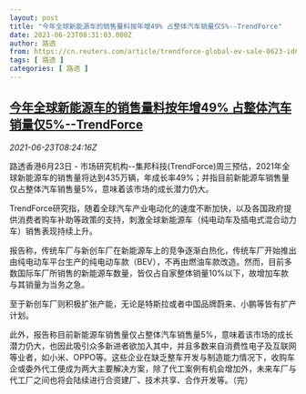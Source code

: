 ```yaml
---
layout: post
title: "今年全球新能源车的销售量料按年增49% 占整体汽车销量仅5%--TrendForce"
date: 2021-06-23T08:31:03.000Z
author: 路透
from: https://cn.reuters.com/article/trendforce-global-ev-sale-0623-idCNKCS2DZ0PU
tags: [ 路透 ]
categories: [ 路透 ]
---
```

<!--1624437063000-->
[今年全球新能源车的销售量料按年增49% 占整体汽车销量仅5%--TrendForce](https://cn.reuters.com/article/trendforce-global-ev-sale-0623-idCNKCS2DZ0PU)
------

<div>
<div><i>2021-06-23T08:24:16Z</i></div><p>路透香港6月23日 - 市场研究机构--集邦科技(TrendForce)周三预估，2021年全球新能源车的销售量将达到435万辆，年成长率49%；并指目前新能源车销售量仅占整体汽车销售量5%，意味着该市场的成长潜力仍大。</p><p>TrendForce研究指，随着全球汽车产业电动化的速度不断加快，以及各国政府提供消费者购车补助等政策的支持，刺激全球新能源车（纯电动车及插电式混合动力车）销售表现持续上升。</p><p>报告称，传统车厂与新创车厂在新能源车上的竞争逐渐白热化，传统车厂开始推出由纯电动车平台生产的纯电动车款（BEV），不再由燃油车款改造。然而，目前多数国际车厂所销售的新能源车数量，皆仅占自家整体销量10%以下，故增加车款与其销量为当务之急。</p><p>至于新创车厂则积极扩张产能，无论是特斯拉或者中国品牌蔚来、小鹏等皆有扩产计划。</p><p>此外，报告称目前新能源车销售量仅占整体汽车销售量5%，意味着该市场的成长潜力仍大，也因此吸引众多新进者欲加入其中，并且多数来自消费性电子及互联网等业者，如小米、OPPO等。这些企业在缺乏整车开发与制造能力情况下，收购车企或委外代工便成为两大主要解决方案，除了代工案例有机会增加外，未来车厂与代工厂之间也将会陆续进行合资建厂、技术共享、合作开发等。（完）</p>
</div>
